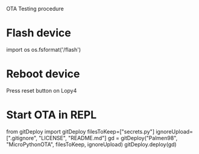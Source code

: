 OTA Testing procedure

# Flash device 

import os
os.fsformat('/flash')

# Reboot device
Press reset button on Lopy4

# Start OTA in REPL
from gitDeploy import gitDeploy 
filesToKeep=["secrets.py"]
ignoreUpload=[".gitignore", "LICENSE", "README.md"]
gd = gitDeploy("Palmen98", "MicroPythonOTA", filesToKeep, ignoreUpload)
gitDeploy.deploy(gd)